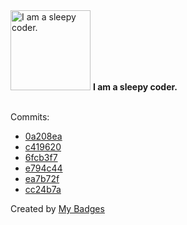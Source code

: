 <img src="https://my-badges.github.io/my-badges/sleepy-coder.png" alt="I am a sleepy coder." title="I am a sleepy coder." width="128">
<strong>I am a sleepy coder.</strong>
<br><br>

Commits:

- <a href="https://github.com/VatsalSy/RemindersSync/commit/0a208ea7d1c3dc3823baecfa358dfde9e20a1af9">0a208ea</a>
- <a href="https://github.com/VatsalSy/Bursting-Bubble-In-a-Viscoplastic-Medium/commit/c4196208d1e34e4e841b18214c47d06323e2c643">c419620</a>
- <a href="https://github.com/VatsalSy/The-role-of-viscosity-on-drop-impact-forces/commit/6fcb3f7dc51b48b51aa57285b1aa6c0d1466ccb9">6fcb3f7</a>
- <a href="https://github.com/VatsalSy/The-role-of-viscosity-on-drop-impact-forces/commit/e794c44f204e4adecbd3535c7277b4ff7bb61f4e">e794c44</a>
- <a href="https://github.com/VatsalSy/ViscousDropImpactForces.R2/commit/ea7b72f76054b7f28ba60781f9837294dbca5a9e">ea7b72f</a>
- <a href="https://github.com/VatsalSy/BurstingBubble_VE_coated/commit/cc24b7a4fb4291dc90502763d2fa432a011c5040">cc24b7a</a>


Created by <a href="https://github.com/my-badges/my-badges">My Badges</a>